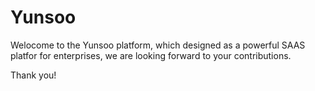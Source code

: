 Yunsoo
=====

Welocome to the Yunsoo platform, which designed as a powerful SAAS platfor for enterprises,
we are looking forward to your contributions.

Thank you!
